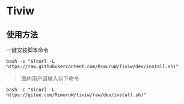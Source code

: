 # Tiviw

## 使用方法

一键安装脚本命令
```
bash -c "$(curl -L https://raw.githubusercontent.com/RimuruW/Tiviw/dev/install.sh)"
```

> 国内用户请输入以下命令

```
bash -c "$(curl -L https://gitee.com/RimuruW/tiviw/raw/dev/install.sh)"
```
